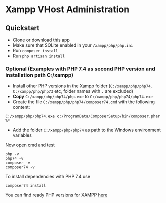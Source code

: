 # Xampp VHost Administration

## Quickstart
* Clone or download this app
* Make sure that SQLite enabled in your `/xampp/php/php.ini`
* Run `composer install`
* Run `php artisan install`

### Optional (Examples with PHP 7.4 as second PHP version and installation path C:/xampp)
* Install other PHP versions in the Xampp folder (`C:/xampp/php/php74`, `C:/xampp/php/php73` etc, folder names with `.` are excluded)
* **Copy** `C:/xampp/php/php74/php.exe` to `C:/xampp/php/php74/php74.exe`
* Create the file `C:/xampp/php/php74/composer74.cmd` with the following content: 
```
C:/xampp/php/php74.exe c:/ProgramData/ComposerSetup/bin/composer.phar %*
```
* Add the folder `C:/xampp/php/php74` as path to the Windows environment variables

Now open cmd and test
```
php -v
php74 -v
composer -v
composer74 -v
```

To install dependencies with PHP 7.4 use
```
composer74 install
```

You can find ready PHP versions for XAMPP [here](https://github.com/Muetze42/xampp-php)
